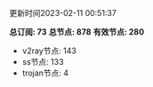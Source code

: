 更新时间2023-02-11 00:51:37

**总订阅: 73**
**总节点: 878**
**有效节点: 280**
- v2ray节点: 143
- ss节点: 133
- trojan节点: 4

